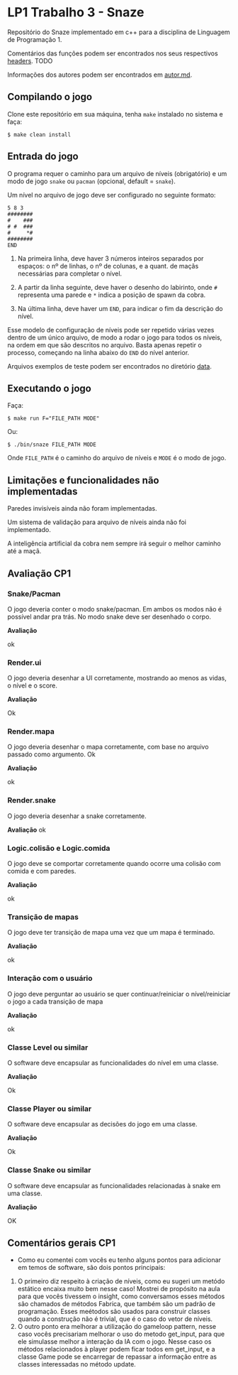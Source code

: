 # LP1 Trabalho 3 - Snaze

Repositório do Snaze implementado em c++ para a disciplina de Linguagem de Programação 1.

Comentários das funções podem ser encontrados nos seus respectivos [headers](./include). TODO

Informações dos autores podem ser encontrados em [autor.md](./autor.md).

## Compilando o jogo

Clone este repositório em sua máquina, tenha `make` instalado no sistema e faça:
```
$ make clean install
```

## Entrada do jogo

O programa requer o caminho para um arquivo de níveis (obrigatório) e um modo de jogo `snake` ou `pacman` (opcional, default = `snake`).

Um nível no arquivo de jogo deve ser configurado no seguinte formato:
```
5 8 3
########
#    ###
# #  ###
#     *#
########
END
```
1. Na primeira linha, deve haver 3 números inteiros separados por espaços: o nº de linhas, o nº de colunas, e a quant. de maçãs necessárias para completar o nível.

2. A partir da linha seguinte, deve haver o desenho do labirinto, onde `#` representa uma parede e `*` indica a posição de spawn da cobra.

3. Na última linha, deve haver um `END`, para indicar o fim da descrição do nível.

Esse modelo de configuração de níveis pode ser repetido várias vezes dentro de um único arquivo, de modo a rodar o jogo para todos os níveis, na ordem em que são descritos no arquivo. Basta apenas repetir o processo, começando na linha abaixo do `END` do nível anterior.

Arquivos exemplos de teste podem ser encontrados no diretório [data](./data).

## Executando o jogo

Faça:
```
$ make run F="FILE_PATH MODE"
```
Ou:
```
$ ./bin/snaze FILE_PATH MODE
```
Onde `FILE_PATH` é o caminho do arquivo de níveis e `MODE` é o modo de jogo.

## Limitações e funcionalidades não implementadas

Paredes invisíveis ainda não foram implementadas.

Um sistema de validação para arquivo de níveis ainda não foi implementado.

A inteligência artificial da cobra nem sempre irá seguir o melhor caminho até a maçã.


## Avaliação CP1

### Snake/Pacman
O jogo deveria conter o modo snake/pacman. Em ambos os modos não é possível andar pra trás. No modo snake deve ser desenhado o corpo.

**Avaliação**

ok

### Render.ui
O jogo deveria desenhar a UI corretamente, mostrando ao menos as vidas, o nível e o score.

**Avaliação**

Ok

### Render.mapa
O jogo deveria desenhar o mapa corretamente, com base no arquivo passado como argumento. Ok

**Avaliação**

ok

### Render.snake
O jogo deveria desenhar a snake corretamente.

**Avaliação**
ok

### Logic.colisão e Logic.comida
O jogo deve se comportar corretamente quando ocorre uma colisão com comida e com paredes.

**Avaliação**

ok

### Transição de mapas
O jogo deve ter transição de mapa uma vez que um mapa é terminado.

**Avaliação**

ok

### Interação com o usuário
O jogo deve perguntar ao usuário se quer continuar/reiniciar o nível/reiniciar o jogo a cada transição de mapa

**Avaliação**

ok

### Classe Level ou similar
O software deve encapsular as funcionalidades do nível em uma classe.

**Avaliação**

Ok

### Classe Player ou similar
O software deve encapsular as decisões do jogo em uma classe.

**Avaliação**

Ok

### Classe Snake ou similar
O software deve encapsular as funcionalidades relacionadas à snake em uma classe. 

**Avaliação**

OK

## Comentários gerais CP1
- Como eu comentei com vocês eu tenho alguns pontos para adicionar em temos de software, são dois pontos principais:
1. O primeiro diz respeito à criação de níveis, como eu sugeri um metódo estático encaixa muito bem nesse caso! Mostrei de propósito na aula para que vocês tivessem o insight, como conversamos esses métodos são chamados de métodos Fabrica, que também são um padrão de programação. Esses meétodos são usados para construir classes quando a construção não é trivial, que é o caso do vetor de níveis.
2. O outro ponto era melhorar a utilização do gameloop pattern, nesse caso vocês precisariam melhorar o uso do metodo get_input, para que ele simulasse melhor a interação da IA com o jogo. Nesse caso os métodos relacionados à player podem ficar todos em get_input, e a classe Game pode se encarregar de repassar a informação entre as classes interessadas no método update.